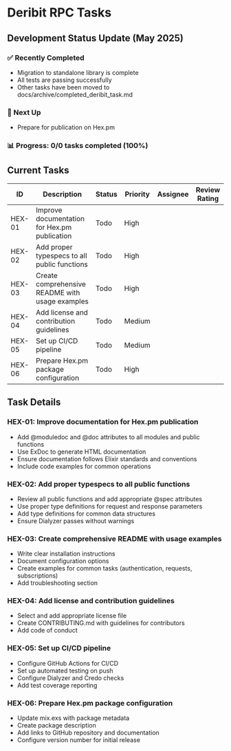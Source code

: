 # Deribit RPC Tasks

## Development Status Update (May 2025)

### ✅ Recently Completed
- Migration to standalone library is complete
- All tests are passing successfully
- Other tasks have been moved to docs/archive/completed_deribit_task.md

### 🚀 Next Up
- Prepare for publication on Hex.pm

### 📊 Progress: 0/0 tasks completed (100%)

## Current Tasks

| ID        | Description                                                                                                                      | Status  | Priority | Assignee | Review Rating |
| --------- | -------------------------------------------------------------------------------------------------------------------------------- | ------- | -------- | -------- | ------------- |
| HEX-01    | Improve documentation for Hex.pm publication                                                                                     | Todo    | High     |          |               |
| HEX-02    | Add proper typespecs to all public functions                                                                                     | Todo    | High     |          |               |
| HEX-03    | Create comprehensive README with usage examples                                                                                  | Todo    | High     |          |               |
| HEX-04    | Add license and contribution guidelines                                                                                          | Todo    | Medium   |          |               |
| HEX-05    | Set up CI/CD pipeline                                                                                                            | Todo    | Medium   |          |               |
| HEX-06    | Prepare Hex.pm package configuration                                                                                             | Todo    | High     |          |               |

## Task Details

### HEX-01: Improve documentation for Hex.pm publication
- Add @moduledoc and @doc attributes to all modules and public functions
- Use ExDoc to generate HTML documentation
- Ensure documentation follows Elixir standards and conventions
- Include code examples for common operations

### HEX-02: Add proper typespecs to all public functions
- Review all public functions and add appropriate @spec attributes
- Use proper type definitions for request and response parameters
- Add type definitions for common data structures
- Ensure Dialyzer passes without warnings

### HEX-03: Create comprehensive README with usage examples
- Write clear installation instructions
- Document configuration options
- Create examples for common tasks (authentication, requests, subscriptions)
- Add troubleshooting section

### HEX-04: Add license and contribution guidelines
- Select and add appropriate license file
- Create CONTRIBUTING.md with guidelines for contributors
- Add code of conduct

### HEX-05: Set up CI/CD pipeline
- Configure GitHub Actions for CI/CD
- Set up automated testing on push
- Configure Dialyzer and Credo checks
- Add test coverage reporting

### HEX-06: Prepare Hex.pm package configuration
- Update mix.exs with package metadata
- Create package description
- Add links to GitHub repository and documentation
- Configure version number for initial release